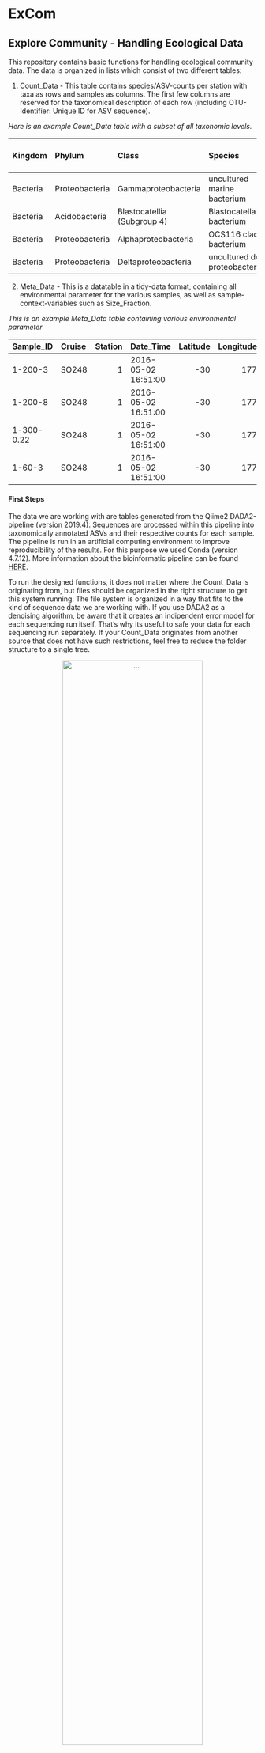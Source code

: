 ExCom
================

## **Ex**plore **Com**munity - Handling Ecological Data

This repository contains basic functions for handling ecological
community data. The data is organized in lists which consist of two
different tables:

1.  Count\_Data - This table contains species/ASV-counts per station
    with taxa as rows and samples as columns. The first few columns are
    reserved for the taxonomical description of each row (including
    OTU-Identifier: Unique ID for ASV sequence).

*Here is an example Count\_Data table with a subset of all taxonomic
levels.*

| Kingdom  | Phylum         | Class                       | Species                          | 1-200-3 | 1-200-8 | 1-300-0.22 | 1-60-3 |
| :------- | :------------- | :-------------------------- | :------------------------------- | ------: | ------: | ---------: | -----: |
| Bacteria | Proteobacteria | Gammaproteobacteria         | uncultured marine bacterium      |       0 |       0 |          9 |      0 |
| Bacteria | Acidobacteria  | Blastocatellia (Subgroup 4) | Blastocatella bacterium          |      56 |      69 |         37 |      0 |
| Bacteria | Proteobacteria | Alphaproteobacteria         | OCS116 clade bacterium           |       0 |       0 |          0 |     50 |
| Bacteria | Proteobacteria | Deltaproteobacteria         | uncultured delta proteobacterium |       0 |       9 |          0 |      0 |

2.  Meta\_Data - This is a datatable in a tidy-data format, containing
    all environmental parameter for the various samples, as well as
    sample-context-variables such as Size\_Fraction.

*This is an example Meta\_Data table containing various environmental
parameter*

| Sample\_ID | Cruise | Station | Date\_Time          | Latitude | Longitude | Bot\_Depth | Depth | Province |  Press | Pot\_Temperature |
| :--------- | :----- | ------: | :------------------ | -------: | --------: | ---------: | ----: | :------- | -----: | ---------------: |
| 1-200-3    | SO248  |       1 | 2016-05-02 16:51:00 |     \-30 |       177 |       4268 |   200 | SPSG     | 201.47 |            16.97 |
| 1-200-8    | SO248  |       1 | 2016-05-02 16:51:00 |     \-30 |       177 |       4268 |   200 | SPSG     | 201.47 |            16.97 |
| 1-300-0.22 | SO248  |       1 | 2016-05-02 16:51:00 |     \-30 |       177 |       4268 |   300 | SPSG     | 302.28 |            15.09 |
| 1-60-3     | SO248  |       1 | 2016-05-02 16:51:00 |     \-30 |       177 |       4268 |    60 | SPSG     |  60.42 |            23.10 |

#### First Steps

The data we are working with are tables generated from the Qiime2
DADA2-pipeline (version 2019.4). Sequences are processed within this
pipeline into taxonomically annotated ASVs and their respective counts
for each sample. The pipeline is run in an artificial computing
environment to improve reproducibility of the results. For this purpose
we used Conda (version 4.7.12). More information about the bioinformatic
pipeline can be found
[HERE](https://github.com/jcmcnch/eASV-pipeline-for-515Y-926R).

To run the designed functions, it does not matter where the Count\_Data
is originating from, but files should be organized in the right
structure to get this system running. The file system is organized in a
way that fits to the kind of sequence data we are working with. If you
use DADA2 as a denoising algorithm, be aware that it creates an
indipendent error model for each sequencing run itself. That’s why its
useful to safe your data for each sequencing run separately. If your
Count\_Data originates from another source that does not have such
restrictions, feel free to reduce the folder structure to a single tree.

<div class="figure" style="text-align: center">

<img src="Data/Figures/FolderStructure.png" alt="..." width="75%" />

<p class="caption">

…

</p>

</div>

Each box represents a folder on your hard disk. You see the hierarchical
structure of your folders from top to bottom, all originating from the
same project. Second level contains all the indipendent sequencing runs
(as described earlier). Each of these runs has its own three subfolders:

  - Raw: Containing the raw ASV-table outputs (generated from Qiime2)
  - Processed: Here are the ASV-tables located that were already
    processed by “prepare\_raw()” to fit into the above shown format
  - Meta\_Data: In this folder you find the Meta\_Data file for that
    specific sequencing run, containing all the environmental data for
    the samples that were found in the raw ASV-tables.

This way of organization was chosen as we wanted to save the formated
Count\_Data independently from the raw tables to reduce computation time
of transforming the raw ASV table over and over again for each
R-Session. Also, it is important to keep the raw tables for
reproducability. The Meta\_Data folder is used here seperately from the
“raw” Meta\_Data to overcome the issue with the seperation into
different sequencing runs. If all runs are merged into the same
ASV-Table or your Count\_Data results from different methods, the “raw”
Meta\_Data will be used within this folder. But beware: You should use
the implemented functions to paste the Meta\_Data in here, as it also
checks the order of Sample\_IDs and accounts for missingness of samples.

The lowest level of folder hierarchy displays the different “Kingdoms”
of biological entities, i.e. Eukaryotes and Prokaryotes. As we use
universal primers to retrieve our sequencing data, we get 16S sequences
from Prokayrotes + Chloroplasts as well as 18S sequences from
eukaryotes. Within the bioinformatic pipeline those two groups are
seperated and treated individually. Also, the Chloroplasts and
Prokayrotes within the 16S data will be seperated as they use different
databases for taxonomic assignments (PhytoRef2 vs. SILVA132). It would
be anyway like comparing apples with pears if you would join all those
ASVs together into one table.

For that reason you find the following structure:

  - Raw contains “Prok” and “Euk” (Chloroplasts yet not seperated from
    the 16S sequences)
  - Processed contains “Prok”, “Euk” and “Chloroplasts” (now seperated)
  - Meta\_Data also contains a folder for each of these groups, as it
    might happen that some samples are excluded throughout the
    bioinformatic pipeline either for the 16S or 18S section, as they
    dont have enough high quality reads and will be excluded in the
    denoising step

Each folder contains the respective Count\_Data or Meta\_Data table. The
following functions depend on this structure as they are implemented in
a way that they are looking for the respective tables in such a folder
hierarchy.

#### Transform and Read Count\_Data

Function `prepare_raw()` transforms the raw ASV-table from Qiime2 into a
readable version. It requires the *taxonomy.tsv* and
*all-16S-seqs.with-tax.tsv* (*all-18S-seqs.with-tax.tsv*, respectively)
files in the “Raw” “Prok/Euk” folder to run. All it takes are the
locations of your “Sequencing Run” folder (marked in figure as
*file\_ASV*) and your raw Meta\_Data folder (in red as *file\_Meta*). It
transforms the taxonomy table into a readable version and pastes it
together with the Count\_Data to produce above shown version. Also,
Meta\_Data will be sliced to the samples and their order found in the
Count\_Data file.

``` r
file_ASV <- "Data/Example_Data/Pacific-Project/V4V5_Primerset/Pool_2/"
file_Meta <- "Data/Example_Data/Pacific-Project/Meta_Data/Meta_Data_Pacific_Sample_ID.tsv"

prepare_raw(file_ASV, file_Meta, confidence_lvl = 0.8, kingdom = "Prok")
```

    ## Raw tables converted into  Data/Example_Data/Pacific-Project/V4V5_Primerset/Pool_2/

``` r
prepare_raw(file_ASV, file_Meta, confidence_lvl = 0.8, kingdom = "Euk", DB = "PR2")
```

    ## Raw tables converted into  Data/Example_Data/Pacific-Project/V4V5_Primerset/Pool_2/

##### Taxonomical Confidence

Each taxonomical assignment was based on a classification by the *Naive
Bayesian Classifier*. This assignment gets bootstrapped for each taxa
and the resulting confidence-values will be displayed. The lower this
value, the higher the propability of an erroneous classification. As
default, this value is set to **0.8** which was also used throughout our
work.

#### Read the Data

To read the transformed tables, the function `data_select()` is
implemented, which just takes the same *file\_ASV* location and the
desired *Kingdom ID* (*“Prok”, “Euk”, “Chloroplast”*):

``` r
file_ASV <- "Data/Example_Data/Pacific-Project/V4V5_Primerset/Pool_2/"

datalist_Prok <- data_select(file_ASV, kingdom = "Prok")
datalist_Euk <- data_select(file_ASV, kingdom = "Euk")
datalist_Chloro <- data_select(file_ASV, kingdom = "Chloroplast")
```

#### Work with the Data

Now, the core features of this repository will come to work: It contains
wrapper for most data-wrangling functions to handle the datalist-format
of this kind of community data. Using these functions allows the user to
pipe a sequence of different actions one after another.

Example:

Imagine you want to run an ordination of your data, but before that you
would like to rarefy your dataset and use an abundance-filter to remove
rare (and propably spurious) ASVs. Then, pipe it directly into the
NMDS-wrapper. With this set of functions it would look like that.

``` r
datalist_Prok %>%
  rarefy_datalist(., rare_lim = 2000, drop = T) %>%
  filter_abundance(.) %>%
  filter_datalist(., .$Meta_Data$Size_Fraction != 0.22) %>%
  NMDS_ordination_datalist(.)
```

Using this kind of transformation processing, one can produce complex
data-processing tasks in an easy and readable way. Simple wrapper
functions for basic tasks such as filtering or transforming is a
powerful way to improve code generation and handling for this kind of
ecological data organization. This work is clearly related to the
brilliant dplyr package and its philosophy of doing data-science tasks.

This repository contains only wrapper functions that were relevant
throughout my work, but the concept of writing such simple functions for
datalists is easily adaptable and can be done by anyone who wishes to
use this way of ogranizing ecology data in a meaningful way.

#### datatables

Many programs such as ggplot have problems handling “non-tidy”
datatables such as a Count\_Data table. Also, how would you want to plot
scatterplots on the basis of multidimensional data?\! To overcome this
issue, it is crucial at some point in your analysis to melt your
multidimenional data into a simple datatable format. For this purpose,
some functions are implemented to do this task. As the dplyr package is
completely designed to work with datatables, wrappers such as they were
designed for the datalist format are no longer necessary and may be
substituted by their dplyr versions.

The fundamental function here is `create_datatable()` which takes the
datalists and a taxonomic level (such as *Class* or *Family*) and melts
the datalists into a datatable containing columns for the Sample\_IDs,
taxonomic groups within the chosen taxonomic level, and the community
proportion of the relevant combination of taxa and Sample\_ID.

``` r
datalist_Prok %>%
  create_datatable(., Family, otherThreshold = 0.02) %>%
  head(., n = 15) %>%
  select(1:5, 7:10) %>%
  knitr::kable(., digits = 2)
```

    ## Using Family as id variables

    ## Warning: Column `Sample_ID` joining factor and character vector, coercing into
    ## character vector

| Class                   | Sample\_ID | Proportion | Cruise | Station | Latitude | Longitude | Bot\_Depth | Depth |
| :---------------------- | :--------- | ---------: | :----- | ------: | -------: | --------: | ---------: | ----: |
| Actinomarinaceae        | 1-200-3    |       0.00 | SO248  |       1 |     \-30 |       177 |       4268 |   200 |
| AEGEAN-169 marine group | 1-200-3    |       0.00 | SO248  |       1 |     \-30 |       177 |       4268 |   200 |
| Alcanivoracaceae        | 1-200-3    |       0.12 | SO248  |       1 |     \-30 |       177 |       4268 |   200 |
| Ambiguous\_taxa         | 1-200-3    |       0.03 | SO248  |       1 |     \-30 |       177 |       4268 |   200 |
| Burkholderiaceae        | 1-200-3    |       0.06 | SO248  |       1 |     \-30 |       177 |       4268 |   200 |
| Chitinophagaceae        | 1-200-3    |       0.05 | SO248  |       1 |     \-30 |       177 |       4268 |   200 |
| Clade I                 | 1-200-3    |       0.02 | SO248  |       1 |     \-30 |       177 |       4268 |   200 |
| Cyanobiaceae            | 1-200-3    |       0.03 | SO248  |       1 |     \-30 |       177 |       4268 |   200 |
| Marinobacteraceae       | 1-200-3    |       0.07 | SO248  |       1 |     \-30 |       177 |       4268 |   200 |
| Sphingomonadaceae       | 1-200-3    |       0.06 | SO248  |       1 |     \-30 |       177 |       4268 |   200 |
| uncultured bacterium    | 1-200-3    |       0.03 | SO248  |       1 |     \-30 |       177 |       4268 |   200 |
| Others                  | 1-200-3    |       0.52 | SO248  |       1 |     \-30 |       177 |       4268 |   200 |
| Actinomarinaceae        | 1-200-8    |       0.00 | SO248  |       1 |     \-30 |       177 |       4268 |   200 |
| AEGEAN-169 marine group | 1-200-8    |       0.00 | SO248  |       1 |     \-30 |       177 |       4268 |   200 |
| Alcanivoracaceae        | 1-200-8    |       0.04 | SO248  |       1 |     \-30 |       177 |       4268 |   200 |

The datatable format is easy to use with ggplot functions but also
everyother function from the dplyr package. To improve compatibility,
all tables are stored in *tibble* format (also part of the *tidyverse*
package collection). A plotting process might look like that:

Imagine you would like to see all Roseobacter genera and how they differ
in abundance between different depths. The workflow would look like
that:

``` r
datalist_Prok %>%
  filter_by_taxa(., taxLvl = 5, taxa = "Rhodobacteraceae") %>%
  create_datatable(., Genus, otherThreshold = 0.1) %>%
  ggplot(., aes(x = Depth, y = Proportion, col = Class)) +
    geom_point()
```

    ## Using Genus as id variables

<img src="README_files/figure-gfm/Example_Roseos-1.png" width="75%" style="display: block; margin: auto;" />

## Author:

Felix Milke

PhD Student

Institute for Chemistry and Biology of the Marine Environment

University of Oldenburg

Date: 25.03.2020
